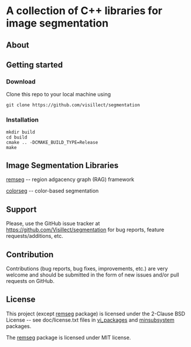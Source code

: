 # A collection of C++ libraries for image segmentation

## About

## Getting started

### Download

Clone this repo to your local machine using

    git clone https://github.com/visillect/segmentation

### Installation

    mkdir build
    cd build
    cmake .. -DCMAKE_BUILD_TYPE=Release
    make 

## Image Segmentation Libraries 

[remseg](https://github.com/Visillect/segmentation/tree/master/vi_packages/remseg) -- region adgacency graph (RAG) framework 

[colorseg](https://github.com/Visillect/segmentation/tree/master/vi_packages/colorseg) -- color-based segmentation

## Support

Please, use the GitHub issue tracker at https://github.com/Visillect/segmentation for bug reports, feature requests/additions, etc.

## Contribution

Contributions (bug reports, bug fixes, improvements, etc.) are very welcome and should be submitted in the form of new issues and/or pull requests on GitHub.

## License

This project (except [remseg](https://github.com/Visillect/segmentation/tree/master/vi_packages/remseg) package) is licensed under the 2-Clause BSD License -- see doc/license.txt files in [vi_packages](https://github.com/Visillect/segmentation/tree/master/vi_packages) and [minsubsystem](https://github.com/Visillect/segmentation/tree/master/minsubsystem) packages.

The [remseg](https://github.com/Visillect/segmentation/tree/master/vi_packages/remseg) package is licensed under MIT license.
